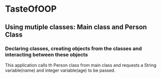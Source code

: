 # TasteOfOOP

## Using mutiple classes: Main class and Person Class

### Declaring classes, creating objects from the classes and interacting between these objects

This application calls th Person class from main class and requests a String variable(name) and integer variable(age) to be passed. 
